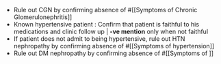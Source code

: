 - Rule out CGN by confirming absence of #[[Symptoms of Chronic Glomerulonephritis]]
- Known hypertensive patient : Confirm that patient is faithful to his medications and clinic follow up | **-ve mention** only when not faithful
- If patient does not admit to being hypertensive, rule out HTN nephropathy by confirming absence of #[[Symptoms of hypertension]]
- Rule out DM nephropathy by confirming absence of #[[Symptoms of ]]